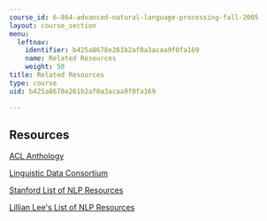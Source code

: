 ```yaml
---
course_id: 6-864-advanced-natural-language-processing-fall-2005
layout: course_section
menu:
  leftnav:
    identifier: b425a8678e261b2af0a3acaa9f0fa169
    name: Related Resources
    weight: 50
title: Related Resources
type: course
uid: b425a8678e261b2af0a3acaa9f0fa169

---
```


Resources
---------

[ACL Anthology](https://www.aclweb.org/anthology/)

[Linguistic Data Consortium](http://www.ldc.upenn.edu/)

[Stanford List of NLP Resources](http://www-nlp.stanford.edu/links/statnlp.html)

[Lillian Lee's List of NLP Resources](http://www.cs.cornell.edu/courses/cs674/2002SP/#resources)